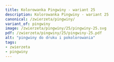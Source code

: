 ```yaml
---
title: Kolorowanka Pingwiny - wariant 25
description: Kolorowanka Pingwiny - wariant 25
canonical: /zwierzeta/pingwiny/
variant_of: pingwiny
image: /zwierzeta/pingwiny/25/pingwiny-25.svg
pdf: /zwierzeta/pingwiny/25/pingwiny-25.pdf
alt: "pingwiny do druku i pokolorowania"
tags:
- zwierzeta
- pingwiny
---
```

